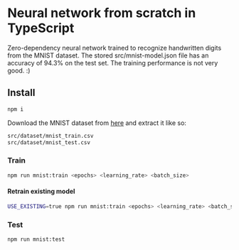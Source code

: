 # Neural network from scratch in TypeScript

Zero-dependency neural network trained to recognize handwritten digits from the MNIST dataset. The stored src/mnist-model.json file has an accuracy of 94.3% on the test set. The training performance is not very good. :)

## Install

```bash
npm i
```

Download the MNIST dataset from [here](https://www.kaggle.com/datasets/oddrationale/mnist-in-csv) and extract it like so:

```bash
src/dataset/mnist_train.csv
src/dataset/mnist_test.csv
```

### Train

```bash
npm run mnist:train <epochs> <learning_rate> <batch_size>
```

#### Retrain existing model

```bash
USE_EXISTING=true npm run mnist:train <epochs> <learning_rate> <batch_size>
```

### Test

```bash
npm run mnist:test
```
